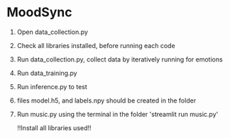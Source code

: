 # MoodSync

1. Open data_collection.py
2. Check all libraries installed, before running each code
3. Run data_collection.py, collect data by iteratively running for emotions
4. Run data_training.py
5. Run inference.py to test
6. files model.h5, and labels.npy should be created in the folder
7. Run music.py using the terminal in the folder 'streamlit run music.py'

   !!Install all libraries used!!
